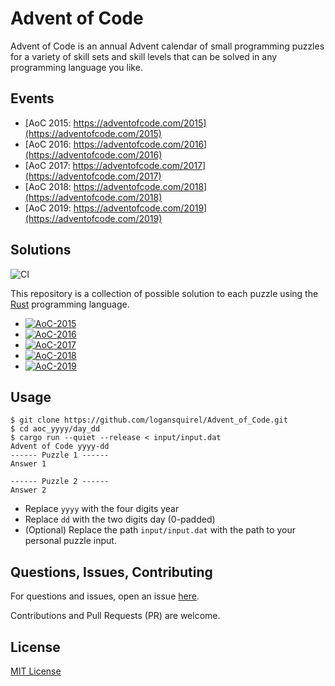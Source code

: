 # Advent of Code

Advent of Code is an annual Advent calendar of small programming puzzles for a
variety of skill sets and skill levels that can be solved in any programming
language you like.

## Events

- [AoC 2015: https://adventofcode.com/2015](https://adventofcode.com/2015)
- [AoC 2016: https://adventofcode.com/2016](https://adventofcode.com/2016)
- [AoC 2017: https://adventofcode.com/2017](https://adventofcode.com/2017)
- [AoC 2018: https://adventofcode.com/2018](https://adventofcode.com/2018)
- [AoC 2019: https://adventofcode.com/2019](https://adventofcode.com/2019)

## Solutions

![CI](https://github.com/logansquirel/Advent_of_Code/workflows/CI/badge.svg)

This repository is a collection of possible solution to each puzzle using the
[Rust](https://www.rust-lang.org/) programming language.

- [![AoC-2015](https://img.shields.io/badge/AoC--2015-%206%20%E2%98%85%20-blue)](aoc_2015/README.md)
- [![AoC-2016](https://img.shields.io/badge/AoC--2016-%206%20%E2%98%85%20-blue)](aoc_2016/README.md)
- [![AoC-2017](https://img.shields.io/badge/AoC--2017-%206%20%E2%98%85%20-blue)](aoc_2017/README.md)
- [![AoC-2018](https://img.shields.io/badge/AoC--2018-%204%20%E2%98%85%20-blue)](aoc_2018/README.md)
- [![AoC-2019](https://img.shields.io/badge/AoC--2019-%204%20%E2%98%85%20-blue)](aoc_2019/README.md)

## Usage

```shell-session
$ git clone https://github.com/logansquirel/Advent_of_Code.git
$ cd aoc_yyyy/day_dd
$ cargo run --quiet --release < input/input.dat
Advent of Code yyyy-dd
------ Puzzle 1 ------
Answer 1

------ Puzzle 2 ------
Answer 2
```

- Replace `yyyy` with the four digits year
- Replace `dd` with the two digits day (0-padded)
- (Optional) Replace the path `input/input.dat` with the path to your personal
  puzzle input.

## Questions, Issues, Contributing

For questions and issues, open an issue
[here](https://github.com/logansquirel/Advent_of_Code/issues).

Contributions and Pull Requests (PR) are welcome.

## License

[MIT License](https://choosealicense.com/licenses/mit/)
